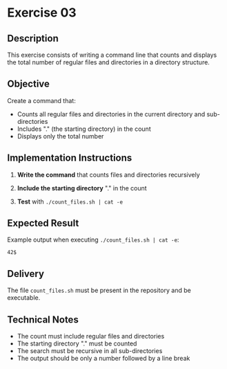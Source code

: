 # Exercise 03

## Description

This exercise consists of writing a command line that counts and displays the total number of regular files and directories in a directory structure.

## Objective

Create a command that:
- Counts all regular files and directories in the current directory and sub-directories
- Includes "." (the starting directory) in the count
- Displays only the total number

## Implementation Instructions

1. **Write the command** that counts files and directories recursively

2. **Include the starting directory** "." in the count

3. **Test** with `./count_files.sh | cat -e`

## Expected Result

Example output when executing `./count_files.sh | cat -e`:
```
42$
```

## Delivery

The file `count_files.sh` must be present in the repository and be executable.

## Technical Notes

- The count must include regular files and directories
- The starting directory "." must be counted
- The search must be recursive in all sub-directories
- The output should be only a number followed by a line break
